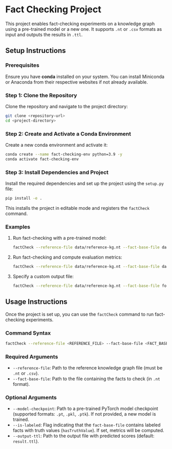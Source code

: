 

# Fact Checking Project

This project enables fact-checking experiments on a knowledge graph using a pre-trained model or a new one. It supports `.nt` or `.csv` formats as input and outputs the results in `.ttl`.

## Setup Instructions

### Prerequisites

Ensure you have **conda** installed on your system. You can install Miniconda or Anaconda from their respective websites if not already available.

### Step 1: Clone the Repository

Clone the repository and navigate to the project directory:

```bash
git clone <repository-url>
cd <project-directory>
```

### Step 2: Create and Activate a Conda Environment

Create a new conda environment and activate it:

```bash
conda create --name fact-checking-env python=3.9 -y
conda activate fact-checking-env
```

### Step 3: Install Dependencies and Project

Install the required dependencies and set up the project using the `setup.py` file:

```bash
pip install -e .
```

This installs the project in editable mode and registers the `factCheck` command.

### Examples

1. Run fact-checking with a pre-trained model:
   ```bash
   factCheck --reference-file data/reference-kg.nt --fact-base-file data/fokg-sw-test-2024.nt --model-path data/model_complex/trained_model.pkl
   ```

2. Run fact-checking and compute evaluation metrics:
   ```bash
   factCheck --reference-file data/reference-kg.nt --fact-base-file data/fokg-sw-train-2024.nt --is-labeled
   ```

3. Specify a custom output file:
   ```bash
   factCheck --reference-file data/reference-kg.nt --fact-base-file fokg-sw-test-2024.nt --output-ttl results.ttl
   ```

## Usage Instructions

Once the project is set up, you can use the `factCheck` command to run fact-checking experiments.

### Command Syntax

```bash
factCheck --reference-file <REFERENCE_FILE> --fact-base-file <FACT_BASE_FILE> [OPTIONS]
```

### Required Arguments

- `--reference-file`: Path to the reference knowledge graph file (must be `.nt` or `.csv`).
- `--fact-base-file`: Path to the file containing the facts to check (in `.nt` format).

### Optional Arguments

- `--model-checkpoint`: Path to a pre-trained PyTorch model checkpoint (supported formats: `.pt`, `.pkl`, `.ptk`). If not provided, a new model is trained.
- `--is-labeled`: Flag indicating that the `fact-base-file` contains labeled facts with truth values (`hasTruthValue`). If set, metrics will be computed.
- `--output-ttl`: Path to the output file with predicted scores (default: `result.ttl`).


